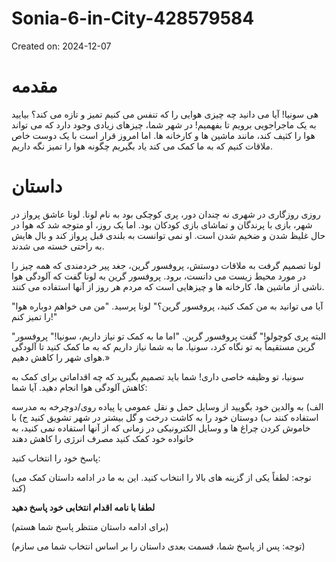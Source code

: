 # Sonia-6-in-City-428579584

Created on: 2024-12-07

**مقدمه**
===============

هی سونیا! آیا می دانید چه چیزی هوایی را که تنفس می کنیم تمیز و تازه می کند؟ بیایید به یک ماجراجویی برویم تا بفهمیم! در شهر شما، چیزهای زیادی وجود دارد که می تواند هوا را کثیف کند، مانند ماشین ها و کارخانه ها. اما امروز قرار است با یک دوست خاص ملاقات کنیم که به ما کمک می کند یاد بگیریم چگونه هوا را تمیز نگه داریم.

**داستان**
=======

روزی روزگاری در شهری نه چندان دور، پری کوچکی بود به نام لونا. لونا عاشق پرواز در شهر، بازی با پرندگان و تماشای بازی کودکان بود. اما یک روز، او متوجه شد که هوا در حال غلیظ شدن و ضخیم شدن است. او نمی توانست به بلندی قبل پرواز کند و بال هایش به راحتی خسته می شدند.

لونا تصمیم گرفت به ملاقات دوستش، پروفسور گرین، جغد پیر خردمندی که همه چیز را در مورد محیط زیست می دانست، برود. پروفسور گرین به لونا گفت که آلودگی هوا ناشی از ماشین ها، کارخانه ها و چیزهایی است که مردم هر روز از آنها استفاده می کنند.

"آیا می توانید به من کمک کنید، پروفسور گرین؟" لونا پرسید. "من می خواهم دوباره هوا را تمیز کنم!"

"البته پری کوچولو!" گفت پروفسور گرین. "اما ما به کمک تو نیاز داریم، سونیا!" پروفسور گرین مستقیماً به تو نگاه کرد، سونیا. ما به شما نیاز داریم که به ما کمک کنید تا آلودگی هوای شهر را کاهش دهیم.»

سونیا، تو وظیفه خاصی داری! شما باید تصمیم بگیرید که چه اقداماتی برای کمک به کاهش آلودگی هوا انجام دهید. آیا شما:

الف) به والدین خود بگویید از وسایل حمل و نقل عمومی یا پیاده روی/دوچرخه به مدرسه استفاده کنند
ب) دوستان خود را به کاشت درخت و گل بیشتر در شهر تشویق کنید
ج) با خاموش کردن چراغ ها و وسایل الکترونیکی در زمانی که از آنها استفاده نمی کنید، به خانواده خود کمک کنید مصرف انرژی را کاهش دهند

پاسخ خود را انتخاب کنید:

(توجه: لطفاً یکی از گزینه های بالا را انتخاب کنید. این به ما در ادامه داستان کمک می کند)

**لطفا با نامه اقدام انتخابی خود پاسخ دهید**

(برای ادامه داستان منتظر پاسخ شما هستم)

(توجه: پس از پاسخ شما، قسمت بعدی داستان را بر اساس انتخاب شما می سازم)